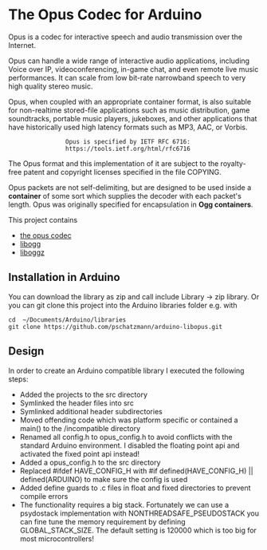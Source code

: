 # The Opus Codec for Arduino

Opus is a codec for interactive speech and audio transmission over the Internet.

Opus can handle a wide range of interactive audio applications, including
Voice over IP, videoconferencing, in-game  chat, and even remote live music
performances. It can scale from low bit-rate narrowband speech to very high
quality stereo music.

Opus, when coupled with an appropriate container format, is also suitable
for non-realtime  stored-file applications such as music distribution, game
soundtracks, portable music players, jukeboxes, and other applications that
have historically used high latency formats such as MP3, AAC, or Vorbis.

                    Opus is specified by IETF RFC 6716:
                    https://tools.ietf.org/html/rfc6716

The Opus format and this implementation of it are subject to the royalty-
free patent and copyright licenses specified in the file COPYING.

Opus packets are not self-delimiting, but are designed to be used inside a __container__ of some sort which supplies the decoder with each packet's length. Opus was originally specified for encapsulation in __Ogg containers__.

This project contains

- [the opus codec](https://opus-codec.org/)
- [libogg](https://xiph.org/ogg/)
- [liboggz](https://www.xiph.org/oggz/)


## Installation in Arduino

You can download the library as zip and call include Library -> zip library. Or you can git clone this project into the Arduino libraries folder e.g. with

```
cd  ~/Documents/Arduino/libraries
git clone https://github.com/pschatzmann/arduino-libopus.git

```

## Design

In order to create an Arduino compatible library I executed the following steps:

- Added the projects to the src directory
- Symlinked the header files into src
- Symlinked additional header subdirectories
- Moved offending code which was platform specific or contained a main() to the /incompatible directory
- Renamed all config.h to opus_config.h to avoid conflicts with the standard Arduino environment. I disabled the floating point api and activated the fixed point api instead!
- Added a opus_config.h to the src directory 
- Replaced #ifdef HAVE_CONFIG_H with #if defined(HAVE_CONFIG_H) || defined(ARDUINO) to make sure the config is used
- Added define guards to .c files in float and fixed directories to prevent compile errors 
- The functionality requires a big stack. Fortunately we can use a psydostack implementation with NONTHREADSAFE_PSEUDOSTACK you can fine tune the memory requirement by defining GLOBAL_STACK_SIZE. The default setting is 120000 which is too big for most microcontrollers!

